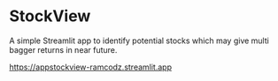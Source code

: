 # StockView
A simple Streamlit app to identify potential stocks which may give multi bagger returns in near future.

https://appstockview-ramcodz.streamlit.app
